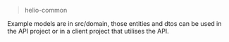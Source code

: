 > helio-common

Example models are in src/domain, those entities and dtos can be used in the API project or in a client project that utilises the API.
